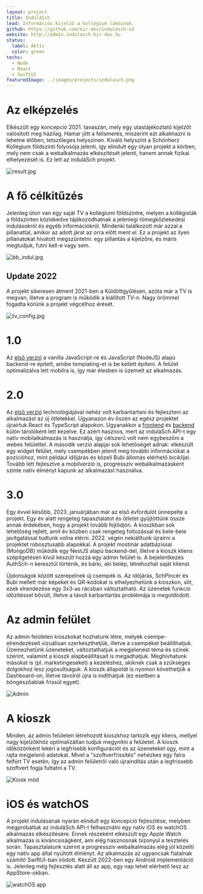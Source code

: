 ```yaml
---
layout: project
title: InduláSch
lead: Információs kijelző a kollégium lakóinak.
github: https://github.com/kir-dev/indulasch-v3
website: http://admin.indulasch.kir-dev.hu
status:
  label: Aktív
  color: green
techs:
  - Node
  - React
  - SwiftUI
featuredImage: ../images/projects/indulasch.png
---
```


# Az elképzelés

Elkészült egy koncepció 2021. tavaszán, mely egy utastájékoztató kijelzőt valósított meg házilag.
Hamar jött a felismerés, miszerint ezt alkalmazni is lehetne élőben, tetszőleges helyszínen.
Kiváló helyszínt a Schönherz Kollégium földszinti folyosója jelenti, így elindult egy olyan projekt a körben,
mely nem csak a webalkalmazás elkészítését jelenti, hanem annak fizikai elhelyezését is. Ez lett az induláSch projekt.

![result.jpg](https://warp.sch.bme.hu/images/indulasch-v3)

# A fő célkitűzés

Jelenleg úton van egy saját TV a kollégiumi földszintre, melyen a kollégisták a földszinten közlekedve tájékozódhatnak a jelenlegi tömegközlekedési indulásokról és egyéb információkról.
Mindenki találkozott már azzal a pillanattal, amikor az adott járat az orra előtt ment el. Ez a projekt az ilyen pillanatokat hivatott megszüntetni: egy pillantás a kijelzőre, és máris megtudjuk, futni kell-e vagy sem.

![bb_indul.jpg](https://warp.sch.bme.hu/img/blobs/redirect/eyJfcmFpbHMiOnsibWVzc2FnZSI6IkJBaHBBa2dCIiwiZXhwIjpudWxsLCJwdXIiOiJibG9iX2lkIn19--6292c18285d9549f499c1d8cd15848c5ffec8c74/IMG_20220125_180337.jpg)

## Update 2022

A projekt sikeresen átment 2021-ben a Küldöttgyűlésen, azóta már a TV is megvan, illetve a program is működik a kiállított TV-n. Nagy örömmel fogadta körünk a projekt végcélhoz érését.

![tv_config.jpg](https://warp.sch.bme.hu/img/blobs/redirect/eyJfcmFpbHMiOnsibWVzc2FnZSI6IkJBaHBBa2tCIiwiZXhwIjpudWxsLCJwdXIiOiJibG9iX2lkIn19--06a42087635b3b332ab620c00dc216eb52fe04c3/IMG_20220224_214032.jpg)

# 1.0

Az [első verzió](https://github.com/berenteb/indulasch) a vanilla JavaScript-re és JavaScript (NodeJS) alapú backend-re épített, amibe templating-et is be kellett építeni.
A felület optimalizálva lett mobilra is, így már élesben is üzemelt az alkalmazás.

# 2.0

Az [első verzió](https://github.com/berenteb/indulasch) technológiájával nehéz volt karbantartani és fejleszteni az alkalmazást az új ötletekkel.
Ugyanazon év őszén az egész projektet újraírtuk React és TypeScript alapokon. Ugyanakkor a [frontend](https://github.com/kir-dev/indulasch-frontend) és [backend](https://github.com/kir-dev/indulasch-api) külön tárolóként lett kezelve.
Ez azért hasznos, mert az induláSch API-t egy natív mobilalkalmazás is használja, így célszerű volt nem egybeszőni a webes felülettel.
A második verzió alapjai sok lehetőséget adnak: elkészült egy widget felület, mely csempékben jelenít meg további információkat a pozícióhoz, mint például időjárás és közeli Bubi állomás elérhető biciklijei.
Tovább lett fejlesztve a mobilverzió is, progresszív webalkalmazásként szinte natív élményt kapunk az alkalmazást használva.

# 3.0

Egy évvel később, 2023. januárjában már az első évfordulót ünnepelte a projekt. Egy év alatt rengeteg tapasztalatot és ötletet gyűjtöttünk össze annak érdekében, hogy a projekt tovább fejlődjön.
A kioszkban sok lehetőség rejlett, amit év közben csak rengeteg foltozással és bele-bele javítgatással tudtunk volna elérni. 2022. végén nekiálltunk újraírni a projektet robosztusabb alapokkal.
A projekt mostmár adatbázissal (MongoDB) működik egy NestJS alapú backend-del, illetve a kioszk kliens szépítgetésén kívül készült hozzá egy admin felület is. A bejelentkezés AuthSch-n keresztül történik,
és bárki, aki belép, létrehozhat saját klienst.

Újdonságok között szerepelnek új csempék is. Az időjárás, SchPincér és Bubi mellett már képeket és QR-kódokat is elhelyezhetünk a kioszkon, sőt,
ezek elrendezése egy 3x3-as rácsban változtatható. Az üzenetek funkció időzítéssel bővült, illetve a távoli karbantartás problémája is megoldódott.

# Az admin felület

Az admin felületen kioszkokat hozhatunk létre, melyek csempe-elrendezéseit vizuálisan szerkeszthetjük, illetve a csempéket beállíthatjuk.
Üzemezhetünk üzeneteket, változtathatjuk a megjelenést téma és színek szerint, valamint a kioszk alapbeállításait is megadhatjuk. Meghívhatunk másokat is (pl. marketingeseket)
a kezeléshez, akiknek csak a szükséges dolgokhoz lesz jogosultságuk. A kioszk állapotát is nyomon követhetjük a Dashboard-on, illetve távolról újra is indíthatjuk (ez esetben a böngészőablak frissül egyet).

![Admin](https://warp.sch.bme.hu/images/admin-png)

# A kioszk

Minden, az admin felületen létrehozott kioszkhoz tartozik egy kliens, mellyel nagy kijelzőkhöz optimalizáltan tudjuk megynitni a felületet.
A kioszk időközönként lekéri a legfrisebb konfigurációt és az üzeneteket úgy, mint a rajta megjelenő adatokat.
Mivel a "szoftverfrissítés" nehézkes egy falra felfúrt TV esetén, így az admin felületről való újraindítás után a legfrissebb szoftvert fogja futtatni a TV.

![Kiosk mód](https://warp.sch.bme.hu/images/kiosk)

# iOS és watchOS

A projekt indulásának nyarán elindult egy koncepció fejlesztése, melyben megpróbáltuk az induláSch API-t felhasználni egy natív iOS és watchOS alkalmazás elkészítésére.
Ennek részeként elkészült egy Apple Watch alkalmazás is kíváncsiságként, ami elég hasznosnak bizonyul a tesztelés során.
Tapasztalatunk szerint a progresszív webalkalmazás elég jól közelíti egy natív app által nyúltott élményt.
Az alkalmazás az ugyancsak fiatalnak számító SwiftUI-ban íródott. Készült 2022-ben egy Android implementáció is.
Jelenleg még fejlesztés alatt áll az app, egy nap lehet elérhető lesz az AppStore-okban.

![watchOS app](https://warp.sch.bme.hu/img/blobs/redirect/eyJfcmFpbHMiOnsibWVzc2FnZSI6IkJBaHBUZz09IiwiZXhwIjpudWxsLCJwdXIiOiJibG9iX2lkIn19--a227e5a001c2ce1cfb5b594f8fa4c4a0be338107/aw_mockup.jpg)
